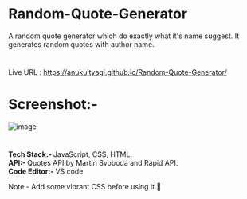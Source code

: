 # Random-Quote-Generator
A random quote generator which do exactly what it's name suggest. It generates random quotes with author name. 
#
Live URL : https://anukultyagi.github.io/Random-Quote-Generator/
#
# Screenshot:-
![image](https://user-images.githubusercontent.com/74818876/207325133-1d362cde-67d3-4cfb-8c0c-e34946f4217e.png)


#
<strong>Tech Stack:- </strong> JavaScript, CSS, HTML.
<br>
<strong>API:- </strong> Quotes API by Martin Svoboda and Rapid API.
<br>
<strong>Code Editor:- </strong> VS code

Note:- Add some vibrant CSS before using it.🤞

